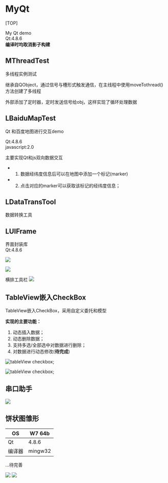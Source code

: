 # MyQt
[TOP]

My Qt demo  
Qt:4.8.6    
**编译时均取消影子构建**

## MThreadTest
多线程实例测试

继承自QObject，通过信号与槽形式触发通信，在主线程中使用moveTothread()方法创建了多线程

外部添加了定时器，定时发送信号给obj，这样实现了循环处理数据

## LBaiduMapTest
Qt 和百度地图进行交互demo  

Qt:4.8.6    
javascript:2.0  

主要实现Qt和js双向数据交互

* 1. 数据经纬度信息后可以在地图中添加一个标记(marker)
* 2. 点击对应的marker可以获取该标记的经纬度信息；


## LDataTransTool
数据转换工具

## LUIFrame
界面封装库  
Qt:4.8.6  

![](/screen/luiframe_project.png)

![](/screen/luiframe.png)


横排工具栏 
![](/screen/luiframe2.png)

## TableView嵌入CheckBox

TableView嵌入CheckBox，采用自定义委托和模型

**实现的主要功能：**
1. 动态插入数据；
2. 动态删除数据；
3. 支持多选/全部选中对数据进行删除；
4. 对数据进行动态修改(**待完成**)

![tableView checkbox](/screen/tableview.png);

![tableView checkbox](/screen/tableview2.png);


## 串口助手
![](/screen/serialTool.png)

## 饼状图雏形

|  OS   | W7 64b    |
| --- | --- |
|  Qt   | 4.8.6    |
| 编译器 | mingw32 |
...待完善   

![](/screen/pieChartDemo.png)
![](/screen/pieChartDemo2.png)


